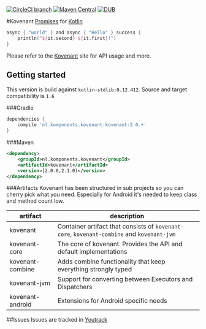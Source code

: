 [![CircleCI branch](https://img.shields.io/circleci/project/mplatvoet/kovenant/master.svg)](https://circleci.com/gh/mplatvoet/kovenant/tree/master) [![Maven Central](https://img.shields.io/maven-central/v/nl.komponents.kovenant/kovenant.svg)](http://search.maven.org/#browse%7C1069530195) [![DUB](https://img.shields.io/dub/l/vibe-d.svg)](https://github.com/mplatvoet/kovenant/blob/master/LICENSE)

#Kovenant
[Promises](http://en.wikipedia.org/wiki/Futures_and_promises) for [Kotlin](http://kotlinlang.org)

```kt
async { "world" } and async { "Hello" } success {
    println("${it.second} ${it.first}!")
}
```

Please refer to the [Kovenant](http://kovenant.komponents.nl) site for API usage and more.
 
## Getting started
This version is build against `kotlin-stdlib:0.12.412`.
Source and target compatibility is `1.6`

###Gradle
```groovy
dependencies {
    compile 'nl.komponents.kovenant:kovenant:2.0.+'
}
```

###Maven
```xml
<dependency>
	<groupId>nl.komponents.kovenant</groupId>
	<artifactId>kovenant</artifactId>
	<version>[2.0.0,2.1.0)</version>
</dependency>
```

###Artifacts
Kovenant has been structured in sub projects so you can cherry pick what you need. Especially for Android
it's needed to keep class and method count low. 

|artifact          |description                                                                                        |
|------------------|---------------------------------------------------------------------------------------------------|
|kovenant          |Container artifact that consists of `kovenant-core`, `kovenant-combine` and `kovenant-jvm`         |
|kovenant-core     |The core of kovenant. Provides the API and default implementations                                 |
|kovenant-combine  |Adds combine functionality that keep everything strongly typed                                     |
|kovenant-jvm      |Support for converting between Executors and Dispatchers                                           |
|kovenant-android  |Extensions for Android specific needs                                                              | 

##Issues
Issues are tracked in [Youtrack](http://issues.komponents.nl/youtrack/issues?q=project%3A+Kovenant)